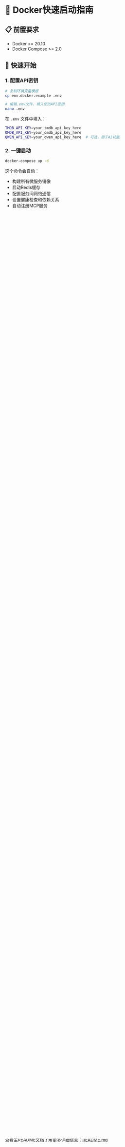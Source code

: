 # 🐳 Docker快速启动指南

## 📋 前置要求

- Docker >= 20.10
- Docker Compose >= 2.0

## 🚀 快速开始

### 1. 配置API密钥

```bash
# 复制环境变量模板
cp env.docker.example .env

# 编辑.env文件，填入您的API密钥
nano .env
```

在 `.env` 文件中填入：
```bash
TMDB_API_KEY=your_tmdb_api_key_here
OMDB_API_KEY=your_omdb_api_key_here
QWEN_API_KEY=your_qwen_api_key_here  # 可选，用于AI功能
```

### 2. 一键启动

```bash
docker-compose up -d
```

这个命令会自动：
- 构建所有微服务镜像
- 启动Redis缓存
- 配置服务间网络通信
- 设置健康检查和依赖关系
- 自动注册MCP服务

### 3. 访问应用

- **前端界面**: http://localhost
- **API网关**: http://localhost:3000
- **健康检查**: http://localhost:3000/health

## 🔧 管理命令

### 查看服务状态
```bash
docker-compose ps
```

### 查看日志
```bash
# 查看所有服务日志
docker-compose logs -f

# 查看特定服务日志
docker-compose logs -f api-gateway
docker-compose logs -f web-client
```

### 停止服务
```bash
docker-compose down
```

### 重启服务
```bash
docker-compose restart
```

### 重新构建并启动
```bash
docker-compose up -d --build
```

### 停止并删除所有数据
```bash
docker-compose down -v
```

## 📊 服务架构

Docker Compose会启动以下服务：

| 服务 | 端口 | 说明 |
|------|------|------|
| **redis** | 6379 | 缓存服务 |
| **api-gateway** | 3000 | API统一入口 |
| **llm** | 3001 | AI摘要服务 |
| **tmdb** | 3002 | TMDB数据源 |
| **omdb** | 3003 | OMDb数据源 |
| **aggregation** | 3004 | 数据聚合服务 |
| **user** | 3005 | 用户管理 |
| **tvmaze** | 3006 | TVMaze数据源 |
| **mcp-gateway** | 3007 | MCP协议网关 |
| **mcp-tmdb** | 3008 | TMDB MCP服务 |
| **mcp-omdb** | 3009 | OMDb MCP服务 |
| **graph-orchestrator** | 3010 | AI智能搜索 |
| **web-client** | 80 | 前端界面 |

## 🎯 核心功能

- ✅ 多数据源电影搜索
- ✅ AI智能搜索（自然语言查询）
- ✅ 电影详情和评分对比
- ✅ AI生成的影评摘要
- ✅ 观影清单管理
- ✅ 评分雷达图可视化
- ✅ 相似作品网络图

## 🐛 故障排查

### 查看服务是否正常运行
```bash
docker-compose ps
```

所有服务的状态应该显示为 `Up` 或 `healthy`。

### 查看特定服务的日志
```bash
# 查看API网关日志
docker-compose logs -f api-gateway

# 查看前端日志
docker-compose logs -f web-client

# 查看AI服务日志
docker-compose logs -f graph-orchestrator
```

### Redis连接问题
```bash
# 检查Redis是否运行
docker-compose ps redis

# 查看Redis日志
docker-compose logs redis
```

### 重新构建特定服务
```bash
# 重新构建API网关
docker-compose build api-gateway

# 重新构建并启动
docker-compose up -d api-gateway
```

### 清理并重新开始
```bash
# 停止并删除所有容器和卷
docker-compose down -v

# 重新启动
docker-compose up -d --build
```

## 📝 API测试

### 测试搜索功能
```bash
curl "http://localhost:3000/api/search?query=Dune"
```

### 测试健康检查
```bash
curl http://localhost:3000/health
```

### 测试AI智能搜索
```bash
curl -X POST http://localhost:3010/execute \
  -H "Content-Type: application/json" \
  -d '{"query": "Find sci-fi movies from 2020", "userId": "demo-user-1"}'
```

## 🔄 更新服务

当代码有更新时：

```bash
# 1. 停止服务
docker-compose down

# 2. 拉取最新代码
git pull

# 3. 重新构建并启动
docker-compose up -d --build
```

## 💡 提示

- 首次启动可能需要几分钟来构建所有镜像
- 确保 `.env` 文件中的API密钥正确配置
- 使用 `docker-compose logs -f` 可以实时查看所有服务的日志
- 如果遇到端口冲突，可以修改 `docker-compose.yml` 中的端口映射

## 📚 更多信息

查看主README文档了解更多详细信息：[README.md](./README.md)
